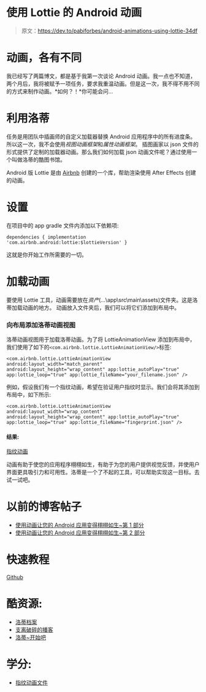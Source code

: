 # 使用 Lottie 的 Android 动画

> 原文：<https://dev.to/pabiforbes/android-animations-using-lottie-34df>

# 动画，各有不同

我已经写了两篇博文，都是基于我第一次谈论 Android 动画。我一点也不知道，两个月后，我将被赋予一项任务，要求我重温动画。但是这一次，我不得不用不同的方式来制作动画。*如何？！*你可能会问...

# 利用洛蒂

任务是用团队中插画师的自定义加载器替换 Android 应用程序中的所有进度条。所以这一次，我不会使用*视图动画框架*和*属性动画框架*。
插图画家以 json 文件的形式提供了定制的加载器动画。那么我们如何加载 json 动画文件呢？通过使用一个叫做洛蒂的酷图书馆。

Android 版 Lottie 是由 [Airbnb](https://airbnb.design/introducing-lottie/) 创建的一个库，帮助渲染使用 After Effects 创建的动画。

# 设置

在项目中的 app gradle 文件内添加以下依赖项:

`dependencies {
implementation 'com.airbnb.android:lottie:$lottieVersion'
}`

这就是你开始工作所需要的一切。

# 加载动画

要使用 Lottie 工具，动画需要放在*资产*(...\app\src\main\assets)文件夹。这是洛蒂加载动画的地方。
动画放入文件夹后，我们可以将它们添加到布局中。

### 向布局添加洛蒂动画视图

洛蒂动画视图用于加载洛蒂动画。为了将 LottieAnimationView 添加到布局中，我们使用了如下的`<com.airbnb.lottie.LottieAnimationView/>`标签:

`<com.airbnb.lottie.LottieAnimationView
android:layout_width="match_parent"
android:layout_height="wrap_content"
app:lottie_autoPlay="true"
app:lottie_loop="true"
app:lottie_fileName="your_filename.json" />`

例如，假设我们有一个指纹动画，希望在验证用户指纹时显示。我们会将其添加到布局中，如下所示:

`<com.airbnb.lottie.LottieAnimationView
android:layout_width="wrap_content"
android:layout_height="wrap_content"
app:lottie_autoPlay="true"
app:lottie_loop="true"
app:lottie_fileName="fingerprint.json" />`

#### 结果:

[指纹动画](https://thepracticaldev.s3.amazonaws.com/i/a2pwf45j6sasipq7yn8v.gif)

动画有助于使您的应用程序栩栩如生，有助于为您的用户提供视觉反馈，并使用户界面更具吸引力和可用性。洛蒂是一个了不起的工具，可以帮助实现这一目标。去试一试吧。

# 以前的博客帖子

*   [使用动画让您的 Android 应用变得栩栩如生~第 1 部分](https://dev.to/pabiforbes/devfestza-bringing-your-android-application-to-life-using-animations-part-1-173p)
*   [使用动画让您的 Android 应用变得栩栩如生~第 2 部分](https://dev.to/pabiforbes/devfestza-bringing-your-android-application-to-life-using-animations-part-2-3291)

# 快速教程

[Github](https://github.com/PabiMoloi/AnimationsWithLottie/tree/develop)

# 酷资源:

*   [洛蒂档案](https://lottiefiles.com/)
*   [支离破碎的播客](https://dev.to/fragmented/082-airbnbs-gabriel-tells-how-to-animate-with-lottie)
*   [洛蒂~开始吧](https://airbnb.io/lottie/android/android.html#getting-started)

# 学分:

*   [指纹动画文件](https://lottiefiles.com/user/7852)